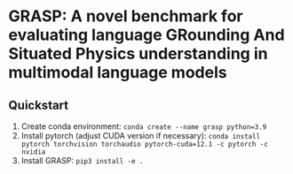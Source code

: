 # GRASP: A novel benchmark for evaluating language GRounding And Situated Physics understanding in multimodal language models

## Quickstart
1. Create conda environment:
`conda create --name grasp python=3.9`
2. Install pytorch (adjust CUDA version if necessary):
`conda install pytorch torchvision torchaudio pytorch-cuda=12.1 -c pytorch -c nvidia`
3. Install GRASP:
`pip3 install -e .`